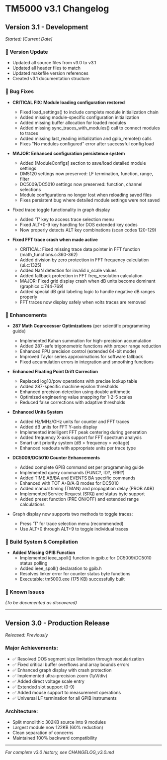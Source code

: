 # TM5000 v3.1 Changelog

## Version 3.1 - Development
*Started: [Current Date]*

### 🔧 Version Update
- Updated all source files from v3.0 to v3.1
- Updated all header files to match
- Updated makefile version references
- Created v3.1 documentation structure

### 🐛 Bug Fixes
- **CRITICAL FIX: Module loading configuration restored**
  - Fixed load_settings() to include complete module initialization chain
  - Added missing module-specific configuration initialization
  - Added missing buffer allocation for loaded modules  
  - Added missing sync_traces_with_modules() call to connect modules to traces
  - Added missing last_reading initialization and gpib_remote() calls
  - Fixes "No modules configured" error after successful config load

- **MAJOR: Enhanced configuration persistence system**
  - Added [ModuleConfigs] section to save/load detailed module settings
  - DM5120 settings now preserved: LF termination, function, range, filter
  - DC5009/DC5010 settings now preserved: function, channel selections  
  - Module configurations no longer lost when reloading saved files
  - Fixes persistent bug where detailed module settings were not saved

- Fixed trace toggle functionality in graph display
  - Added 'T' key to access trace selection menu
  - Fixed ALT+0-9 key handling for DOS extended key codes
  - Now properly detects ALT key combinations (scan codes 120-129)

- **Fixed FFT trace crash when made active**
  - CRITICAL: Fixed missing trace data pointer in FFT function (math_functions.c:360-362)
  - Added division by zero protection in FFT frequency calculation (ui.c:1325)
  - Added NaN detection for invalid x_scale values
  - Added fallback protection in FFT freq_resolution calculation
  - MAJOR: Fixed grid display crash when dB units become dominant (graphics.c:744-769)
  - Added special dB grid labeling logic to handle negative dB ranges properly
  - FFT traces now display safely when volts traces are removed

### 📝 Enhancements
- **287 Math Coprocessor Optimizations** (per scientific programming guide)
  - Implemented Kahan summation for high-precision accumulation
  - Added 287-safe trigonometric functions with proper range reduction
  - Enhanced FPU precision control (extended 64-bit mode)
  - Improved Taylor series approximations for software fallback
  - Fixed accumulation errors in integration and smoothing functions

- **Enhanced Floating Point Drift Correction**
  - Replaced log10/pow operations with precise lookup table
  - Added 287-specific machine epsilon thresholds
  - Enhanced precision detection using double arithmetic
  - Optimized engineering value snapping for 1-2-5 scales
  - Reduced false corrections with adaptive thresholds

- **Enhanced Units System** 
  - Added Hz/MHz/GHz units for counter and FFT traces
  - Added dB units for FFT Y-axis display
  - Implemented intelligent FFT peak centering during generation
  - Added frequency X-axis support for FFT spectrum analysis
  - Smart unit priority system (dB > frequency > voltage)
  - Enhanced readouts with appropriate units per trace type

- **DC5009/DC5010 Counter Enhancements**
  - Added complete GPIB command set per programming guide
  - Implemented query commands (FUNC?, ID?, ERR?)
  - Added TIME AB/BA and EVENTS BA specific commands  
  - Enhanced with TOT A+B/A-B modes for DC5010
  - Added manual timing (TMAN) and propagation delay (PROB A&B)
  - Implemented Service Request (SRQ) and status byte support
  - Added preset function (PRE ON/OFF) and extended range calculations

- Graph display now supports two methods to toggle traces:
  - Press 'T' for trace selection menu (recommended)
  - Use ALT+0 through ALT+9 to toggle individual traces

### 🔨 Build System & Compilation
- **Added Missing GPIB Function**
  - Implemented ieee_spoll() function in gpib.c for DC5009/DC5010 status polling
  - Added ieee_spoll() declaration to gpib.h 
  - Resolves linker error for counter status byte functions
  - Executable: tm5000.exe (175 KB) successfully built

### 🐛 Known Issues
*(To be documented as discovered)*

---

## Version 3.0 - Production Release
*Released: Previously*

### Major Achievements:
- ✅ Resolved DOS segment size limitation through modularization
- ✅ Fixed critical buffer overflows and array bounds errors
- ✅ Enhanced graph display with crash protection
- ✅ Implemented ultra-precision zoom (1µV/div)
- ✅ Added direct voltage scale entry
- ✅ Extended slot support (0-9)
- ✅ Added mouse support to measurement operations
- ✅ Universal LF termination for all GPIB instruments

### Architecture:
- Split monolithic 302KB source into 9 modules
- Largest module now 122KB (60% reduction)
- Clean separation of concerns
- Maintained 100% backward compatibility

---

*For complete v3.0 history, see CHANGELOG_v3.0.md*